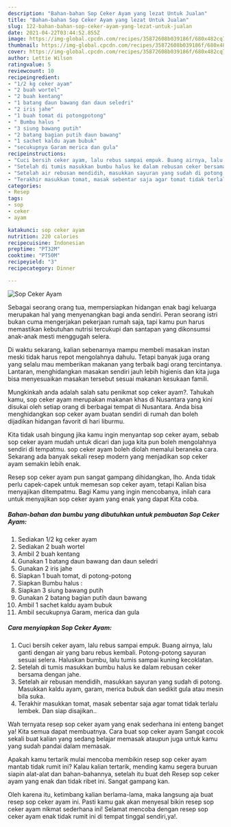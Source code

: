 ```yaml
---
description: "Bahan-bahan Sop Ceker Ayam yang lezat Untuk Jualan"
title: "Bahan-bahan Sop Ceker Ayam yang lezat Untuk Jualan"
slug: 122-bahan-bahan-sop-ceker-ayam-yang-lezat-untuk-jualan
date: 2021-04-22T03:44:52.855Z
image: https://img-global.cpcdn.com/recipes/35872608b039186f/680x482cq70/sop-ceker-ayam-foto-resep-utama.jpg
thumbnail: https://img-global.cpcdn.com/recipes/35872608b039186f/680x482cq70/sop-ceker-ayam-foto-resep-utama.jpg
cover: https://img-global.cpcdn.com/recipes/35872608b039186f/680x482cq70/sop-ceker-ayam-foto-resep-utama.jpg
author: Lettie Wilson
ratingvalue: 5
reviewcount: 10
recipeingredient:
- "1/2 kg ceker ayam"
- "2 buah wortel"
- "2 buah kentang"
- "1 batang daun bawang dan daun seledri"
- "2 iris jahe"
- "1 buah tomat di potongpotong"
- " Bumbu halus "
- "3 siung bawang putih"
- "2 batang bagian putih daun bawang"
- "1 sachet kaldu ayam bubuk"
- "secukupnya Garam merica dan gula"
recipeinstructions:
- "Cuci bersih ceker ayam, lalu rebus sampai empuk. Buang airnya, lalu ganti dengan air yang baru rebus kembali. Potong-potong sayuran sesuai selera. Haluskan bumbu, lalu tumis sampai kuning kecoklatan."
- "Setelah di tumis masukkan bumbu halus ke dalam rebusan ceker bersama dengan jahe."
- "Setelah air rebusan mendidih, masukkan sayuran yang sudah di potong. Masukkan kaldu ayam, garam, merica bubuk dan sedikit gula atau mesin bila suka."
- "Terakhir masukkan tomat, masak sebentar saja agar tomat tidak terlalu lembek. Dan siap disajikan.."
categories:
- Resep
tags:
- sop
- ceker
- ayam

katakunci: sop ceker ayam 
nutrition: 220 calories
recipecuisine: Indonesian
preptime: "PT32M"
cooktime: "PT50M"
recipeyield: "3"
recipecategory: Dinner

---
```



![Sop Ceker Ayam](https://img-global.cpcdn.com/recipes/35872608b039186f/680x482cq70/sop-ceker-ayam-foto-resep-utama.jpg)

Sebagai seorang orang tua, mempersiapkan hidangan enak bagi keluarga merupakan hal yang menyenangkan bagi anda sendiri. Peran seorang istri bukan cuma mengerjakan pekerjaan rumah saja, tapi kamu pun harus memastikan kebutuhan nutrisi tercukupi dan santapan yang dikonsumsi anak-anak mesti menggugah selera.

Di waktu  sekarang, kalian sebenarnya mampu membeli masakan instan meski tidak harus repot mengolahnya dahulu. Tetapi banyak juga orang yang selalu mau memberikan makanan yang terbaik bagi orang tercintanya. Lantaran, menghidangkan masakan sendiri jauh lebih higienis dan kita juga bisa menyesuaikan masakan tersebut sesuai makanan kesukaan famili. 



Mungkinkah anda adalah salah satu penikmat sop ceker ayam?. Tahukah kamu, sop ceker ayam merupakan makanan khas di Nusantara yang kini disukai oleh setiap orang di berbagai tempat di Nusantara. Anda bisa menghidangkan sop ceker ayam buatan sendiri di rumah dan boleh dijadikan hidangan favorit di hari liburmu.

Kita tidak usah bingung jika kamu ingin menyantap sop ceker ayam, sebab sop ceker ayam mudah untuk dicari dan juga kita pun boleh mengolahnya sendiri di tempatmu. sop ceker ayam boleh diolah memalui beraneka cara. Sekarang ada banyak sekali resep modern yang menjadikan sop ceker ayam semakin lebih enak.

Resep sop ceker ayam pun sangat gampang dihidangkan, lho. Anda tidak perlu capek-capek untuk memesan sop ceker ayam, tetapi Kalian bisa menyajikan ditempatmu. Bagi Kamu yang ingin mencobanya, inilah cara untuk menyajikan sop ceker ayam yang enak yang dapat Kita coba.

<!--inarticleads1-->

##### Bahan-bahan dan bumbu yang dibutuhkan untuk pembuatan Sop Ceker Ayam:

1. Sediakan 1/2 kg ceker ayam
1. Sediakan 2 buah wortel
1. Ambil 2 buah kentang
1. Gunakan 1 batang daun bawang dan daun seledri
1. Gunakan 2 iris jahe
1. Siapkan 1 buah tomat, di potong-potong
1. Siapkan  Bumbu halus :
1. Siapkan 3 siung bawang putih
1. Gunakan 2 batang bagian putih daun bawang
1. Ambil 1 sachet kaldu ayam bubuk
1. Ambil secukupnya Garam, merica dan gula




<!--inarticleads2-->

##### Cara menyiapkan Sop Ceker Ayam:

1. Cuci bersih ceker ayam, lalu rebus sampai empuk. Buang airnya, lalu ganti dengan air yang baru rebus kembali. Potong-potong sayuran sesuai selera. Haluskan bumbu, lalu tumis sampai kuning kecoklatan.
1. Setelah di tumis masukkan bumbu halus ke dalam rebusan ceker bersama dengan jahe.
1. Setelah air rebusan mendidih, masukkan sayuran yang sudah di potong. Masukkan kaldu ayam, garam, merica bubuk dan sedikit gula atau mesin bila suka.
1. Terakhir masukkan tomat, masak sebentar saja agar tomat tidak terlalu lembek. Dan siap disajikan..




Wah ternyata resep sop ceker ayam yang enak sederhana ini enteng banget ya! Kita semua dapat membuatnya. Cara buat sop ceker ayam Sangat cocok sekali buat kalian yang sedang belajar memasak ataupun juga untuk kamu yang sudah pandai dalam memasak.

Apakah kamu tertarik mulai mencoba membikin resep sop ceker ayam mantab tidak rumit ini? Kalau kalian tertarik, mending kamu segera buruan siapin alat-alat dan bahan-bahannya, setelah itu buat deh Resep sop ceker ayam yang enak dan tidak ribet ini. Sangat gampang kan. 

Oleh karena itu, ketimbang kalian berlama-lama, maka langsung aja buat resep sop ceker ayam ini. Pasti kamu gak akan menyesal bikin resep sop ceker ayam nikmat sederhana ini! Selamat mencoba dengan resep sop ceker ayam enak tidak rumit ini di tempat tinggal sendiri,ya!.

